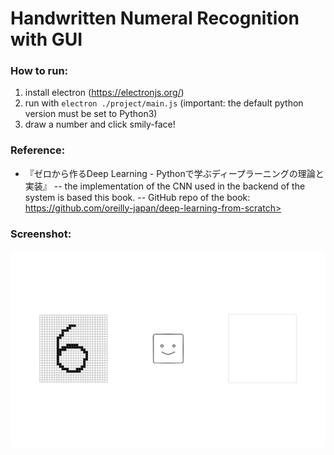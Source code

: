 # Handwritten Numeral Recognition with GUI

### How to run:
1. install electron (https://electronjs.org/)
2. run with ``electron ./project/main.js``
(important: the default python version must be set to Python3)
3. draw a number and click smily-face!

### Reference:
- 『ゼロから作るDeep Learning - Pythonで学ぶディープラーニングの理論と実装』
-- the implementation of the CNN used in the backend of the system is based this book.
-- GitHub repo of the book: https://github.com/oreilly-japan/deep-learning-from-scratch>

### Screenshot:
![alt text](https://github.com/takafumihoriuchi/HandwrittenNumeralRecognition/blob/master/project/screenshot.png)
